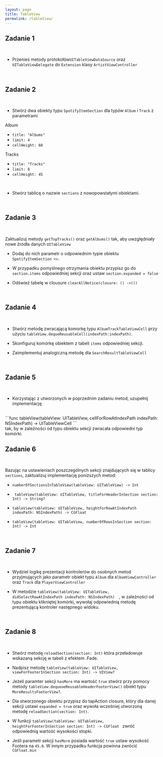 ```yaml
---
layout: page
title: TableView
permalink: /tableView/
---
```



Zadanie 1
----------

<br>

* Przenieś metody protokołów```UITableViewDataSource``` oraz  ```UITableViewDelegate``` do ```Extension``` klasy ```ArtistViewController```

<br>


Zadanie 2
-----------

<br>

* Stwórz dwa obiekty typu ```SpotifyItemSection``` dla typów ```Album``` i ```Track``` z parametrami

Album

* ```title: "Albums"```
* ```limit: 4```
* ```cellHeight: 60```

Tracks

* ```title: "Tracks"```
* ```limit: 8```
* ```cellHeight: 45```

<br>

* Stwórz tablicę o nazwie ```sections``` z nowopowstałymi obiektami.


<br>


Zadanie 3
-----------

<br>

Zaktualizuj metody ```getTopTracks()``` oraz  ```getAlbums()``` tak, aby uwzględniały nowe źródła danych ```UITableView```


* Dodaj do nich parametr o odpowiednim typie obiektu ```SpotifyItemSection <>```.

* W przypadku pomyślnego otrzymania obiektu przypisz go do ```section.items``` odpowiedniej sekcji oraz ustaw ```section.expanded = false```

* Odśwież tabelę w clousure  ```clearAllNotice(closure: () ->())```

<br>


Zadanie 4
-----------

<br>


* Stwórz metodę zwracającą komorkę typu  ```AlbumTrackTableViewCell``` przy użyciu ```tableView.dequeReusableCell(indexPath:indexPath)```.

* Skonfiguruj komórkę obiektem  z tabeli ```items``` odpowiedniej sekcji.

* Zaimplementuj analogiczną metodę dla  ```SearchResultTableViewCell```


<br>


Zadanie 5
-----------

<br>

* Korzystając z utworzonych w poprzednim zadaniu metod, uzupełnij implementację
<br>
 ```func tableView(tableView: UITableView, cellForRowAtIndexPath indexPath: NSIndexPath) -> UITableViewCell ```
<br>
tak, by w zależności od typu obiektu sekcji zwracała odpowiedni typ komórki.


<br>


Zadanie 6
-----------

<br>

Bazując na ustawieniach poszczególnych sekcji znajdujących się w tablicy ```sections```, zaktualizuj implementację poniższych metod:


*  ```numberOfSectionsInTableView(tableView: UITableView) -> Int```

* ``` tableView(tableView: UITableView, titleForHeaderInSection section: Int) -> String?```

*   ```tableView(tableView: UITableView, heightForRowAtIndexPath indexPath: NSIndexPath) -> CGFloat```

*   ```tableView(tableView: UITableView, numberOfRowsInSection section: Int) -> Int ```


<br>


Zadanie 7
-----------

<br>

* Wydziel logikę prezentacji kontrolerów do osobnych metod przyjmujących jako parametr obiekt typu ```Album``` dla ```AlbumViewController``` oraz ```Track``` dla ```PlayerViewController```

* W metodzie
```tableView(tableView: UITableView, didSelectRowAtIndexPath indexPath: NSIndexPath)  ```, w zależności od typu obiektu klikniętej komórki, wywołaj odpowiednią  metodę prezentującą kontroler następnego widoku.


<br>


Zadanie 8
-----------

<br>


* Stwórz metodę ```reloadSection(section: Int)``` która przeładowuje wskazaną sekcję w tabeli z efektem .Fade.

* Nadpisz metodę
 ```tableView(tableView: UITableView, viewForFooterInSection section: Int) -> UIView?```

* Jeżeli paramter sekcji ```hasMore``` ma wartość ```true``` stwórz przy pomocy metody ```tableView.dequeueReusableHeaderFooterView()``` obiekt typu  ```MoreResultsFooterView?```.


* Dla stworzonego obiektu przypisz do tapAction closure, który dla danej sekcji ustawi ```expanded = true``` oraz wywoła wcześniej utworzoną metodę ```reloadSection(section: Int)```.


* W funkcji ```tableView(tableView: UITableView, heightForFooterInSection section: Int) -> CGFloat ``` zwróć odpowiednią wartość wysokości stopki.

* Jeśli parametr sekcji ```hasMore``` posiada wartość ```true``` ustaw wysokość Footera na ```45.0```. W innym przypadku funkcja powinna zwrócić ```CGFloat.min```
